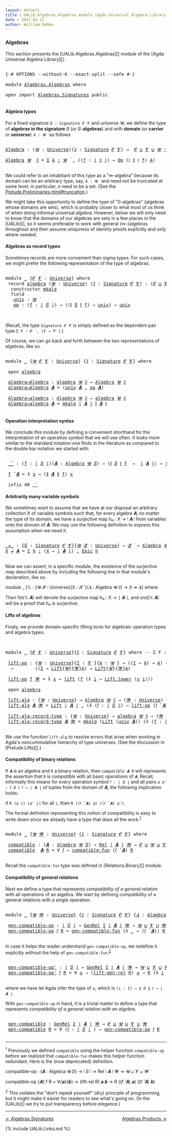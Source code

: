 ```yaml
---
layout: default
title : UALib.Algebras.Algebras module (Agda Universal Algebra Library)
date : 2021-01-12
author: William DeMeo
---
```


### <a id="algebras">Algebras</a>

This section presents the [UALib.Algebras.Algebras][] module of the [Agda Universal Algebra Library][].

<pre class="Agda">

<a id="292" class="Symbol">{-#</a> <a id="296" class="Keyword">OPTIONS</a> <a id="304" class="Pragma">--without-K</a> <a id="316" class="Pragma">--exact-split</a> <a id="330" class="Pragma">--safe</a> <a id="337" class="Symbol">#-}</a>

<a id="342" class="Keyword">module</a> <a id="349" href="Algebras.Algebras.html" class="Module">Algebras.Algebras</a> <a id="367" class="Keyword">where</a>

<a id="374" class="Keyword">open</a> <a id="379" class="Keyword">import</a> <a id="386" href="Algebras.Signatures.html" class="Module">Algebras.Signatures</a> <a id="406" class="Keyword">public</a>

</pre>


#### <a id="algebra-types">Algebra types</a>

For a fixed signature `𝑆 : Signature 𝓞 𝓥` and universe 𝓤, we define the type of **algebras in the signature** 𝑆 (or 𝑆-**algebras**) and with **domain** (or **carrier** or **universe**) `𝐴 : 𝓤 ̇` as follows

<pre class="Agda">

<a id="Algebra"></a><a id="694" href="Algebras.Algebras.html#694" class="Function">Algebra</a> <a id="702" class="Symbol">:</a> <a id="704" class="Symbol">(</a><a id="705" href="Algebras.Algebras.html#705" class="Bound">𝓤</a> <a id="707" class="Symbol">:</a> <a id="709" href="Agda.Primitive.html#423" class="Postulate">Universe</a><a id="717" class="Symbol">)(</a><a id="719" href="Algebras.Algebras.html#719" class="Bound">𝑆</a> <a id="721" class="Symbol">:</a> <a id="723" href="Algebras.Signatures.html#1299" class="Function">Signature</a> <a id="733" href="Prelude.Preliminaries.html#5600" class="Generalizable">𝓞</a> <a id="735" href="Universes.html#262" class="Generalizable">𝓥</a><a id="736" class="Symbol">)</a> <a id="738" class="Symbol">→</a>  <a id="741" href="Prelude.Preliminaries.html#5600" class="Generalizable">𝓞</a> <a id="743" href="Agda.Primitive.html#636" class="Primitive Operator">⊔</a> <a id="745" href="Universes.html#262" class="Generalizable">𝓥</a> <a id="747" href="Agda.Primitive.html#636" class="Primitive Operator">⊔</a> <a id="749" href="Algebras.Algebras.html#705" class="Bound">𝓤</a> <a id="751" href="Agda.Primitive.html#606" class="Primitive Operator">⁺</a> <a id="753" href="Universes.html#403" class="Function Operator">̇</a>

<a id="756" href="Algebras.Algebras.html#694" class="Function">Algebra</a> <a id="764" href="Algebras.Algebras.html#764" class="Bound">𝓤</a>  <a id="767" href="Algebras.Algebras.html#767" class="Bound">𝑆</a> <a id="769" class="Symbol">=</a> <a id="771" href="MGS-MLTT.html#3074" class="Function">Σ</a> <a id="773" href="Algebras.Algebras.html#773" class="Bound">A</a> <a id="775" href="MGS-MLTT.html#3074" class="Function">꞉</a> <a id="777" href="Algebras.Algebras.html#764" class="Bound">𝓤</a> <a id="779" href="Universes.html#403" class="Function Operator">̇</a> <a id="781" href="MGS-MLTT.html#3074" class="Function">,</a> <a id="783" class="Symbol">((</a><a id="785" href="Algebras.Algebras.html#785" class="Bound">f</a> <a id="787" class="Symbol">:</a> <a id="789" href="Prelude.Preliminaries.html#13569" class="Function Operator">∣</a> <a id="791" href="Algebras.Algebras.html#767" class="Bound">𝑆</a> <a id="793" href="Prelude.Preliminaries.html#13569" class="Function Operator">∣</a><a id="794" class="Symbol">)</a> <a id="796" class="Symbol">→</a> <a id="798" href="Algebras.Signatures.html#701" class="Function">Op</a> <a id="801" class="Symbol">(</a><a id="802" href="Prelude.Preliminaries.html#13647" class="Function Operator">∥</a> <a id="804" href="Algebras.Algebras.html#767" class="Bound">𝑆</a> <a id="806" href="Prelude.Preliminaries.html#13647" class="Function Operator">∥</a> <a id="808" href="Algebras.Algebras.html#785" class="Bound">f</a><a id="809" class="Symbol">)</a> <a id="811" href="Algebras.Algebras.html#773" class="Bound">A</a><a id="812" class="Symbol">)</a>

</pre>

We could refer to an inhabitant of this type as a "∞-algebra" because its domain can be an arbitrary type, say, `A : 𝓤 ̇` and need not be truncated at some level; in particular, `A` need to be a set. (See the [Prelude.Preliminaries.html#truncation](UALib.Prelude.Preliminaries.html#truncation).)

We might take this opportunity to define the type of "0-algebras" (algebras whose domains are sets), which is probably closer to what most of us think of when doing informal universal algebra.  However, below we will only need to know that the domains of our algebras are sets in a few places in the [UALib][], so it seems preferable to work with general (∞-)algebras throughout and then assume uniquness of identity proofs explicitly and only where needed.



#### <a id="algebras-as-record-types">Algebras as record types</a>

Sometimes records are more convenient than sigma types. For such cases, we might prefer the following representation of the type of algebras.

<pre class="Agda">

<a id="1810" class="Keyword">module</a> <a id="1817" href="Algebras.Algebras.html#1817" class="Module">_</a> <a id="1819" class="Symbol">{</a><a id="1820" href="Algebras.Algebras.html#1820" class="Bound">𝓞</a> <a id="1822" href="Algebras.Algebras.html#1822" class="Bound">𝓥</a> <a id="1824" class="Symbol">:</a> <a id="1826" href="Agda.Primitive.html#423" class="Postulate">Universe</a><a id="1834" class="Symbol">}</a> <a id="1836" class="Keyword">where</a>
 <a id="1843" class="Keyword">record</a> <a id="1850" href="Algebras.Algebras.html#1850" class="Record">algebra</a> <a id="1858" class="Symbol">(</a><a id="1859" href="Algebras.Algebras.html#1859" class="Bound">𝓤</a> <a id="1861" class="Symbol">:</a> <a id="1863" href="Agda.Primitive.html#423" class="Postulate">Universe</a><a id="1871" class="Symbol">)</a> <a id="1873" class="Symbol">(</a><a id="1874" href="Algebras.Algebras.html#1874" class="Bound">𝑆</a> <a id="1876" class="Symbol">:</a> <a id="1878" href="Algebras.Signatures.html#1299" class="Function">Signature</a> <a id="1888" href="Algebras.Algebras.html#1820" class="Bound">𝓞</a> <a id="1890" href="Algebras.Algebras.html#1822" class="Bound">𝓥</a><a id="1891" class="Symbol">)</a> <a id="1893" class="Symbol">:</a> <a id="1895" class="Symbol">(</a><a id="1896" href="Algebras.Algebras.html#1820" class="Bound">𝓞</a> <a id="1898" href="Agda.Primitive.html#636" class="Primitive Operator">⊔</a> <a id="1900" href="Algebras.Algebras.html#1822" class="Bound">𝓥</a> <a id="1902" href="Agda.Primitive.html#636" class="Primitive Operator">⊔</a> <a id="1904" href="Algebras.Algebras.html#1859" class="Bound">𝓤</a><a id="1905" class="Symbol">)</a> <a id="1907" href="Agda.Primitive.html#606" class="Primitive Operator">⁺</a> <a id="1909" href="Universes.html#403" class="Function Operator">̇</a> <a id="1911" class="Keyword">where</a>
  <a id="1919" class="Keyword">constructor</a> <a id="1931" href="Algebras.Algebras.html#1931" class="InductiveConstructor">mkalg</a>
  <a id="1939" class="Keyword">field</a>
   <a id="1948" href="Algebras.Algebras.html#1948" class="Field">univ</a> <a id="1953" class="Symbol">:</a> <a id="1955" href="Algebras.Algebras.html#1859" class="Bound">𝓤</a> <a id="1957" href="Universes.html#403" class="Function Operator">̇</a>
   <a id="1962" href="Algebras.Algebras.html#1962" class="Field">op</a> <a id="1965" class="Symbol">:</a> <a id="1967" class="Symbol">(</a><a id="1968" href="Algebras.Algebras.html#1968" class="Bound">f</a> <a id="1970" class="Symbol">:</a> <a id="1972" href="Prelude.Preliminaries.html#13569" class="Function Operator">∣</a> <a id="1974" href="Algebras.Algebras.html#1874" class="Bound">𝑆</a> <a id="1976" href="Prelude.Preliminaries.html#13569" class="Function Operator">∣</a><a id="1977" class="Symbol">)</a> <a id="1979" class="Symbol">→</a> <a id="1981" class="Symbol">((</a><a id="1983" href="Prelude.Preliminaries.html#13647" class="Function Operator">∥</a> <a id="1985" href="Algebras.Algebras.html#1874" class="Bound">𝑆</a> <a id="1987" href="Prelude.Preliminaries.html#13647" class="Function Operator">∥</a> <a id="1989" href="Algebras.Algebras.html#1968" class="Bound">f</a><a id="1990" class="Symbol">)</a> <a id="1992" class="Symbol">→</a> <a id="1994" href="Algebras.Algebras.html#1948" class="Field">univ</a><a id="1998" class="Symbol">)</a> <a id="2000" class="Symbol">→</a> <a id="2002" href="Algebras.Algebras.html#1948" class="Field">univ</a>


</pre>

(Recall, the type `Signature 𝓞 𝓥` is simply defined as the dependent pair type `Σ F ꞉ 𝓞 ̇ , (F → 𝓥 ̇)`.)

Of course, we can go back and forth between the two representations of algebras, like so.

<pre class="Agda">

<a id="2232" class="Keyword">module</a> <a id="2239" href="Algebras.Algebras.html#2239" class="Module">_</a> <a id="2241" class="Symbol">{</a><a id="2242" href="Algebras.Algebras.html#2242" class="Bound">𝓤</a> <a id="2244" href="Algebras.Algebras.html#2244" class="Bound">𝓞</a> <a id="2246" href="Algebras.Algebras.html#2246" class="Bound">𝓥</a> <a id="2248" class="Symbol">:</a> <a id="2250" href="Agda.Primitive.html#423" class="Postulate">Universe</a><a id="2258" class="Symbol">}</a> <a id="2260" class="Symbol">{</a><a id="2261" href="Algebras.Algebras.html#2261" class="Bound">𝑆</a> <a id="2263" class="Symbol">:</a> <a id="2265" href="Algebras.Signatures.html#1299" class="Function">Signature</a> <a id="2275" href="Algebras.Algebras.html#2244" class="Bound">𝓞</a> <a id="2277" href="Algebras.Algebras.html#2246" class="Bound">𝓥</a><a id="2278" class="Symbol">}</a> <a id="2280" class="Keyword">where</a>

 <a id="2288" class="Keyword">open</a> <a id="2293" href="Algebras.Algebras.html#1850" class="Module">algebra</a>

 <a id="2303" href="Algebras.Algebras.html#2303" class="Function">algebra→Algebra</a> <a id="2319" class="Symbol">:</a> <a id="2321" href="Algebras.Algebras.html#1850" class="Record">algebra</a> <a id="2329" href="Algebras.Algebras.html#2242" class="Bound">𝓤</a> <a id="2331" href="Algebras.Algebras.html#2261" class="Bound">𝑆</a> <a id="2333" class="Symbol">→</a> <a id="2335" href="Algebras.Algebras.html#694" class="Function">Algebra</a> <a id="2343" href="Algebras.Algebras.html#2242" class="Bound">𝓤</a> <a id="2345" href="Algebras.Algebras.html#2261" class="Bound">𝑆</a>
 <a id="2348" href="Algebras.Algebras.html#2303" class="Function">algebra→Algebra</a> <a id="2364" href="Algebras.Algebras.html#2364" class="Bound">𝑨</a> <a id="2366" class="Symbol">=</a> <a id="2368" class="Symbol">(</a><a id="2369" href="Algebras.Algebras.html#1948" class="Field">univ</a> <a id="2374" href="Algebras.Algebras.html#2364" class="Bound">𝑨</a> <a id="2376" href="Prelude.Preliminaries.html#14564" class="InductiveConstructor Operator">,</a> <a id="2378" href="Algebras.Algebras.html#1962" class="Field">op</a> <a id="2381" href="Algebras.Algebras.html#2364" class="Bound">𝑨</a><a id="2382" class="Symbol">)</a>

 <a id="2386" href="Algebras.Algebras.html#2386" class="Function">Algebra→algebra</a> <a id="2402" class="Symbol">:</a> <a id="2404" href="Algebras.Algebras.html#694" class="Function">Algebra</a> <a id="2412" href="Algebras.Algebras.html#2242" class="Bound">𝓤</a> <a id="2414" href="Algebras.Algebras.html#2261" class="Bound">𝑆</a> <a id="2416" class="Symbol">→</a> <a id="2418" href="Algebras.Algebras.html#1850" class="Record">algebra</a> <a id="2426" href="Algebras.Algebras.html#2242" class="Bound">𝓤</a> <a id="2428" href="Algebras.Algebras.html#2261" class="Bound">𝑆</a>
 <a id="2431" href="Algebras.Algebras.html#2386" class="Function">Algebra→algebra</a> <a id="2447" href="Algebras.Algebras.html#2447" class="Bound">𝑨</a> <a id="2449" class="Symbol">=</a> <a id="2451" href="Algebras.Algebras.html#1931" class="InductiveConstructor">mkalg</a> <a id="2457" href="Prelude.Preliminaries.html#13569" class="Function Operator">∣</a> <a id="2459" href="Algebras.Algebras.html#2447" class="Bound">𝑨</a> <a id="2461" href="Prelude.Preliminaries.html#13569" class="Function Operator">∣</a> <a id="2463" href="Prelude.Preliminaries.html#13647" class="Function Operator">∥</a> <a id="2465" href="Algebras.Algebras.html#2447" class="Bound">𝑨</a> <a id="2467" href="Prelude.Preliminaries.html#13647" class="Function Operator">∥</a>

</pre>




#### <a id="operation-interpretation-syntax">Operation interpretation syntax</a>

We conclude this module by defining a convenient shorthand for the interpretation of an operation symbol that we will use often.  It looks more similar to the standard notation one finds in the literature as compared to the double bar notation we started with.

<pre class="Agda">

 <a id="2844" href="Algebras.Algebras.html#2844" class="Function Operator">_̂_</a> <a id="2848" class="Symbol">:</a> <a id="2850" class="Symbol">(</a><a id="2851" href="Algebras.Algebras.html#2851" class="Bound">f</a> <a id="2853" class="Symbol">:</a> <a id="2855" href="Prelude.Preliminaries.html#13569" class="Function Operator">∣</a> <a id="2857" href="Algebras.Algebras.html#2261" class="Bound">𝑆</a> <a id="2859" href="Prelude.Preliminaries.html#13569" class="Function Operator">∣</a><a id="2860" class="Symbol">)(</a><a id="2862" href="Algebras.Algebras.html#2862" class="Bound">𝑨</a> <a id="2864" class="Symbol">:</a> <a id="2866" href="Algebras.Algebras.html#694" class="Function">Algebra</a> <a id="2874" href="Algebras.Algebras.html#2242" class="Bound">𝓤</a> <a id="2876" href="Algebras.Algebras.html#2261" class="Bound">𝑆</a><a id="2877" class="Symbol">)</a> <a id="2879" class="Symbol">→</a> <a id="2881" class="Symbol">(</a><a id="2882" href="Prelude.Preliminaries.html#13647" class="Function Operator">∥</a> <a id="2884" href="Algebras.Algebras.html#2261" class="Bound">𝑆</a> <a id="2886" href="Prelude.Preliminaries.html#13647" class="Function Operator">∥</a> <a id="2888" href="Algebras.Algebras.html#2851" class="Bound">f</a>  <a id="2891" class="Symbol">→</a>  <a id="2894" href="Prelude.Preliminaries.html#13569" class="Function Operator">∣</a> <a id="2896" href="Algebras.Algebras.html#2862" class="Bound">𝑨</a> <a id="2898" href="Prelude.Preliminaries.html#13569" class="Function Operator">∣</a><a id="2899" class="Symbol">)</a> <a id="2901" class="Symbol">→</a> <a id="2903" href="Prelude.Preliminaries.html#13569" class="Function Operator">∣</a> <a id="2905" href="Algebras.Algebras.html#2862" class="Bound">𝑨</a> <a id="2907" href="Prelude.Preliminaries.html#13569" class="Function Operator">∣</a>

 <a id="2911" href="Algebras.Algebras.html#2911" class="Bound">f</a> <a id="2913" href="Algebras.Algebras.html#2844" class="Function Operator">̂</a> <a id="2915" href="Algebras.Algebras.html#2915" class="Bound">𝑨</a> <a id="2917" class="Symbol">=</a> <a id="2919" class="Symbol">λ</a> <a id="2921" href="Algebras.Algebras.html#2921" class="Bound">x</a> <a id="2923" class="Symbol">→</a> <a id="2925" class="Symbol">(</a><a id="2926" href="Prelude.Preliminaries.html#13647" class="Function Operator">∥</a> <a id="2928" href="Algebras.Algebras.html#2915" class="Bound">𝑨</a> <a id="2930" href="Prelude.Preliminaries.html#13647" class="Function Operator">∥</a> <a id="2932" href="Algebras.Algebras.html#2911" class="Bound">f</a><a id="2933" class="Symbol">)</a> <a id="2935" href="Algebras.Algebras.html#2921" class="Bound">x</a>

 <a id="2939" class="Keyword">infix</a> <a id="2945" class="Number">40</a> <a id="2948" href="Algebras.Algebras.html#2844" class="Function Operator">_̂_</a>
</pre>




#### <a id="arbitrarily-many-variable-symbols">Arbitrarily many variable symbols</a>

We sometimes want to assume that we have at our disposal an arbitrary collection X of variable symbols such that, for every algebra 𝑨, no matter the type of its domain, we have a surjective map h₀ : X → ∣ 𝑨 ∣ from variables onto the domain of 𝑨.  We may use the following definition to express this assumption when we need it.

<pre class="Agda">

<a id="_↠_"></a><a id="3395" href="Algebras.Algebras.html#3395" class="Function Operator">_↠_</a> <a id="3399" class="Symbol">:</a> <a id="3401" class="Symbol">{</a><a id="3402" href="Algebras.Algebras.html#3402" class="Bound">𝑆</a> <a id="3404" class="Symbol">:</a> <a id="3406" href="Algebras.Signatures.html#1299" class="Function">Signature</a> <a id="3416" href="Prelude.Preliminaries.html#5600" class="Generalizable">𝓞</a> <a id="3418" href="Universes.html#262" class="Generalizable">𝓥</a><a id="3419" class="Symbol">}{</a><a id="3421" href="Algebras.Algebras.html#3421" class="Bound">𝓤</a> <a id="3423" href="Algebras.Algebras.html#3423" class="Bound">𝓧</a> <a id="3425" class="Symbol">:</a> <a id="3427" href="Agda.Primitive.html#423" class="Postulate">Universe</a><a id="3435" class="Symbol">}</a> <a id="3437" class="Symbol">→</a> <a id="3439" href="Algebras.Algebras.html#3423" class="Bound">𝓧</a> <a id="3441" href="Universes.html#403" class="Function Operator">̇</a> <a id="3443" class="Symbol">→</a> <a id="3445" href="Algebras.Algebras.html#694" class="Function">Algebra</a> <a id="3453" href="Algebras.Algebras.html#3421" class="Bound">𝓤</a> <a id="3455" href="Algebras.Algebras.html#3402" class="Bound">𝑆</a> <a id="3457" class="Symbol">→</a> <a id="3459" href="Algebras.Algebras.html#3423" class="Bound">𝓧</a> <a id="3461" href="Agda.Primitive.html#636" class="Primitive Operator">⊔</a> <a id="3463" href="Algebras.Algebras.html#3421" class="Bound">𝓤</a> <a id="3465" href="Universes.html#403" class="Function Operator">̇</a>
<a id="3467" href="Algebras.Algebras.html#3467" class="Bound">X</a> <a id="3469" href="Algebras.Algebras.html#3395" class="Function Operator">↠</a> <a id="3471" href="Algebras.Algebras.html#3471" class="Bound">𝑨</a> <a id="3473" class="Symbol">=</a> <a id="3475" href="MGS-MLTT.html#3074" class="Function">Σ</a> <a id="3477" href="Algebras.Algebras.html#3477" class="Bound">h</a> <a id="3479" href="MGS-MLTT.html#3074" class="Function">꞉</a> <a id="3481" class="Symbol">(</a><a id="3482" href="Algebras.Algebras.html#3467" class="Bound">X</a> <a id="3484" class="Symbol">→</a> <a id="3486" href="Prelude.Preliminaries.html#13569" class="Function Operator">∣</a> <a id="3488" href="Algebras.Algebras.html#3471" class="Bound">𝑨</a> <a id="3490" href="Prelude.Preliminaries.html#13569" class="Function Operator">∣</a><a id="3491" class="Symbol">)</a> <a id="3493" href="MGS-MLTT.html#3074" class="Function">,</a> <a id="3495" href="Prelude.Inverses.html#2632" class="Function">Epic</a> <a id="3500" href="Algebras.Algebras.html#3477" class="Bound">h</a>

</pre>

Now we can assert, in a specific module, the existence of the surjective map described above by including the following line in that module's declaration, like so.

module _ {𝕏 : {𝓤 𝓧 : Universe}{X : 𝓧 ̇ }(𝑨 : Algebra 𝓤 𝑆) → X ↠ 𝑨} where

Then fst(𝕏 𝑨) will denote the surjective map h₀ : X → ∣ 𝑨 ∣, and snd(𝕏 𝑨) will be a proof that h₀ is surjective.




#### <a id="lifts-of-algebras">Lifts of algebras</a>

Finaly, we provide domain-specific lifting tools for algebraic operation types and algebra types.
<pre class="Agda">


<a id="4038" class="Keyword">module</a> <a id="4045" href="Algebras.Algebras.html#4045" class="Module">_</a> <a id="4047" class="Symbol">{</a><a id="4048" href="Algebras.Algebras.html#4048" class="Bound">𝓞</a> <a id="4050" href="Algebras.Algebras.html#4050" class="Bound">𝓥</a> <a id="4052" class="Symbol">:</a> <a id="4054" href="Agda.Primitive.html#423" class="Postulate">Universe</a><a id="4062" class="Symbol">}{</a><a id="4064" href="Algebras.Algebras.html#4064" class="Bound">𝑆</a> <a id="4066" class="Symbol">:</a> <a id="4068" href="Algebras.Signatures.html#1299" class="Function">Signature</a> <a id="4078" href="Algebras.Algebras.html#4048" class="Bound">𝓞</a> <a id="4080" href="Algebras.Algebras.html#4050" class="Bound">𝓥</a><a id="4081" class="Symbol">}</a> <a id="4083" class="Keyword">where</a> <a id="4089" class="Comment">-- Σ F ꞉ 𝓞 ̇ , ( F → 𝓥 ̇)} where</a>

 <a id="4124" href="Algebras.Algebras.html#4124" class="Function">lift-op</a> <a id="4132" class="Symbol">:</a> <a id="4134" class="Symbol">{</a><a id="4135" href="Algebras.Algebras.html#4135" class="Bound">𝓤</a> <a id="4137" class="Symbol">:</a> <a id="4139" href="Agda.Primitive.html#423" class="Postulate">Universe</a><a id="4147" class="Symbol">}{</a><a id="4149" href="Algebras.Algebras.html#4149" class="Bound">I</a> <a id="4151" class="Symbol">:</a> <a id="4153" href="Algebras.Algebras.html#4050" class="Bound">𝓥</a> <a id="4155" href="Universes.html#403" class="Function Operator">̇</a><a id="4156" class="Symbol">}{</a><a id="4158" href="Algebras.Algebras.html#4158" class="Bound">A</a> <a id="4160" class="Symbol">:</a> <a id="4162" href="Algebras.Algebras.html#4135" class="Bound">𝓤</a> <a id="4164" href="Universes.html#403" class="Function Operator">̇</a><a id="4165" class="Symbol">}</a> <a id="4167" class="Symbol">→</a> <a id="4169" class="Symbol">((</a><a id="4171" href="Algebras.Algebras.html#4149" class="Bound">I</a> <a id="4173" class="Symbol">→</a> <a id="4175" href="Algebras.Algebras.html#4158" class="Bound">A</a><a id="4176" class="Symbol">)</a> <a id="4178" class="Symbol">→</a> <a id="4180" href="Algebras.Algebras.html#4158" class="Bound">A</a><a id="4181" class="Symbol">)</a> <a id="4183" class="Symbol">→</a> <a id="4185" class="Symbol">(</a><a id="4186" href="Algebras.Algebras.html#4186" class="Bound">𝓦</a> <a id="4188" class="Symbol">:</a> <a id="4190" href="Agda.Primitive.html#423" class="Postulate">Universe</a><a id="4198" class="Symbol">)</a>
  <a id="4202" class="Symbol">→</a>        <a id="4211" class="Symbol">((</a><a id="4213" href="Algebras.Algebras.html#4149" class="Bound">I</a> <a id="4215" class="Symbol">→</a> <a id="4217" href="Prelude.Lifts.html#2741" class="Record">Lift</a><a id="4221" class="Symbol">{</a><a id="4222" href="Algebras.Algebras.html#4135" class="Bound">𝓤</a><a id="4223" class="Symbol">}{</a><a id="4225" href="Algebras.Algebras.html#4186" class="Bound">𝓦</a><a id="4226" class="Symbol">}</a><a id="4227" href="Algebras.Algebras.html#4158" class="Bound">A</a><a id="4228" class="Symbol">)</a> <a id="4230" class="Symbol">→</a> <a id="4232" href="Prelude.Lifts.html#2741" class="Record">Lift</a><a id="4236" class="Symbol">{</a><a id="4237" href="Algebras.Algebras.html#4135" class="Bound">𝓤</a><a id="4238" class="Symbol">}{</a><a id="4240" href="Algebras.Algebras.html#4186" class="Bound">𝓦</a><a id="4241" class="Symbol">}</a><a id="4242" href="Algebras.Algebras.html#4158" class="Bound">A</a><a id="4243" class="Symbol">)</a>

 <a id="4247" href="Algebras.Algebras.html#4124" class="Function">lift-op</a> <a id="4255" href="Algebras.Algebras.html#4255" class="Bound">f</a> <a id="4257" href="Algebras.Algebras.html#4257" class="Bound">𝓦</a> <a id="4259" class="Symbol">=</a> <a id="4261" class="Symbol">λ</a> <a id="4263" href="Algebras.Algebras.html#4263" class="Bound">x</a> <a id="4265" class="Symbol">→</a> <a id="4267" href="Prelude.Lifts.html#2803" class="InductiveConstructor">lift</a> <a id="4272" class="Symbol">(</a><a id="4273" href="Algebras.Algebras.html#4255" class="Bound">f</a> <a id="4275" class="Symbol">(λ</a> <a id="4278" href="Algebras.Algebras.html#4278" class="Bound">i</a> <a id="4280" class="Symbol">→</a> <a id="4282" href="Prelude.Lifts.html#2815" class="Field">Lift.lower</a> <a id="4293" class="Symbol">(</a><a id="4294" href="Algebras.Algebras.html#4263" class="Bound">x</a> <a id="4296" href="Algebras.Algebras.html#4278" class="Bound">i</a><a id="4297" class="Symbol">)))</a>

 <a id="4303" class="Keyword">open</a> <a id="4308" href="Algebras.Algebras.html#1850" class="Module">algebra</a>

 <a id="4318" href="Algebras.Algebras.html#4318" class="Function">lift-alg</a> <a id="4327" class="Symbol">:</a> <a id="4329" class="Symbol">{</a><a id="4330" href="Algebras.Algebras.html#4330" class="Bound">𝓤</a> <a id="4332" class="Symbol">:</a> <a id="4334" href="Agda.Primitive.html#423" class="Postulate">Universe</a><a id="4342" class="Symbol">}</a> <a id="4344" class="Symbol">→</a> <a id="4346" href="Algebras.Algebras.html#694" class="Function">Algebra</a> <a id="4354" href="Algebras.Algebras.html#4330" class="Bound">𝓤</a> <a id="4356" href="Algebras.Algebras.html#4064" class="Bound">𝑆</a> <a id="4358" class="Symbol">→</a> <a id="4360" class="Symbol">(</a><a id="4361" href="Algebras.Algebras.html#4361" class="Bound">𝓦</a> <a id="4363" class="Symbol">:</a> <a id="4365" href="Agda.Primitive.html#423" class="Postulate">Universe</a><a id="4373" class="Symbol">)</a> <a id="4375" class="Symbol">→</a> <a id="4377" href="Algebras.Algebras.html#694" class="Function">Algebra</a> <a id="4385" class="Symbol">(</a><a id="4386" href="Algebras.Algebras.html#4330" class="Bound">𝓤</a> <a id="4388" href="Agda.Primitive.html#636" class="Primitive Operator">⊔</a> <a id="4390" href="Algebras.Algebras.html#4361" class="Bound">𝓦</a><a id="4391" class="Symbol">)</a> <a id="4393" href="Algebras.Algebras.html#4064" class="Bound">𝑆</a>
 <a id="4396" href="Algebras.Algebras.html#4318" class="Function">lift-alg</a> <a id="4405" href="Algebras.Algebras.html#4405" class="Bound">𝑨</a> <a id="4407" href="Algebras.Algebras.html#4407" class="Bound">𝓦</a> <a id="4409" class="Symbol">=</a> <a id="4411" href="Prelude.Lifts.html#2741" class="Record">Lift</a> <a id="4416" href="Prelude.Preliminaries.html#13569" class="Function Operator">∣</a> <a id="4418" href="Algebras.Algebras.html#4405" class="Bound">𝑨</a> <a id="4420" href="Prelude.Preliminaries.html#13569" class="Function Operator">∣</a> <a id="4422" href="Prelude.Preliminaries.html#14564" class="InductiveConstructor Operator">,</a> <a id="4424" class="Symbol">(λ</a> <a id="4427" class="Symbol">(</a><a id="4428" href="Algebras.Algebras.html#4428" class="Bound">𝑓</a> <a id="4430" class="Symbol">:</a> <a id="4432" href="Prelude.Preliminaries.html#13569" class="Function Operator">∣</a> <a id="4434" href="Algebras.Algebras.html#4064" class="Bound">𝑆</a> <a id="4436" href="Prelude.Preliminaries.html#13569" class="Function Operator">∣</a><a id="4437" class="Symbol">)</a> <a id="4439" class="Symbol">→</a> <a id="4441" href="Algebras.Algebras.html#4124" class="Function">lift-op</a> <a id="4449" class="Symbol">(</a><a id="4450" href="Algebras.Algebras.html#4428" class="Bound">𝑓</a> <a id="4452" href="Algebras.Algebras.html#2844" class="Function Operator">̂</a> <a id="4454" href="Algebras.Algebras.html#4405" class="Bound">𝑨</a><a id="4455" class="Symbol">)</a> <a id="4457" href="Algebras.Algebras.html#4407" class="Bound">𝓦</a><a id="4458" class="Symbol">)</a>

 <a id="4462" href="Algebras.Algebras.html#4462" class="Function">lift-alg-record-type</a> <a id="4483" class="Symbol">:</a> <a id="4485" class="Symbol">{</a><a id="4486" href="Algebras.Algebras.html#4486" class="Bound">𝓤</a> <a id="4488" class="Symbol">:</a> <a id="4490" href="Agda.Primitive.html#423" class="Postulate">Universe</a><a id="4498" class="Symbol">}</a> <a id="4500" class="Symbol">→</a> <a id="4502" href="Algebras.Algebras.html#1850" class="Record">algebra</a> <a id="4510" href="Algebras.Algebras.html#4486" class="Bound">𝓤</a> <a id="4512" href="Algebras.Algebras.html#4064" class="Bound">𝑆</a> <a id="4514" class="Symbol">→</a> <a id="4516" class="Symbol">(</a><a id="4517" href="Algebras.Algebras.html#4517" class="Bound">𝓦</a> <a id="4519" class="Symbol">:</a> <a id="4521" href="Agda.Primitive.html#423" class="Postulate">Universe</a><a id="4529" class="Symbol">)</a> <a id="4531" class="Symbol">→</a> <a id="4533" href="Algebras.Algebras.html#1850" class="Record">algebra</a> <a id="4541" class="Symbol">(</a><a id="4542" href="Algebras.Algebras.html#4486" class="Bound">𝓤</a> <a id="4544" href="Agda.Primitive.html#636" class="Primitive Operator">⊔</a> <a id="4546" href="Algebras.Algebras.html#4517" class="Bound">𝓦</a><a id="4547" class="Symbol">)</a> <a id="4549" href="Algebras.Algebras.html#4064" class="Bound">𝑆</a>
 <a id="4552" href="Algebras.Algebras.html#4462" class="Function">lift-alg-record-type</a> <a id="4573" href="Algebras.Algebras.html#4573" class="Bound">𝑨</a> <a id="4575" href="Algebras.Algebras.html#4575" class="Bound">𝓦</a> <a id="4577" class="Symbol">=</a> <a id="4579" href="Algebras.Algebras.html#1931" class="InductiveConstructor">mkalg</a> <a id="4585" class="Symbol">(</a><a id="4586" href="Prelude.Lifts.html#2741" class="Record">Lift</a> <a id="4591" class="Symbol">(</a><a id="4592" href="Algebras.Algebras.html#1948" class="Field">univ</a> <a id="4597" href="Algebras.Algebras.html#4573" class="Bound">𝑨</a><a id="4598" class="Symbol">))</a> <a id="4601" class="Symbol">(λ</a> <a id="4604" class="Symbol">(</a><a id="4605" href="Algebras.Algebras.html#4605" class="Bound">f</a> <a id="4607" class="Symbol">:</a> <a id="4609" href="Prelude.Preliminaries.html#13569" class="Function Operator">∣</a> <a id="4611" href="Algebras.Algebras.html#4064" class="Bound">𝑆</a> <a id="4613" href="Prelude.Preliminaries.html#13569" class="Function Operator">∣</a><a id="4614" class="Symbol">)</a> <a id="4616" class="Symbol">→</a> <a id="4618" href="Algebras.Algebras.html#4124" class="Function">lift-op</a> <a id="4626" class="Symbol">((</a><a id="4628" href="Algebras.Algebras.html#1962" class="Field">op</a> <a id="4631" href="Algebras.Algebras.html#4573" class="Bound">𝑨</a><a id="4632" class="Symbol">)</a> <a id="4634" href="Algebras.Algebras.html#4605" class="Bound">f</a><a id="4635" class="Symbol">)</a> <a id="4637" href="Algebras.Algebras.html#4575" class="Bound">𝓦</a><a id="4638" class="Symbol">)</a>

</pre>

We use the function `lift-alg` to resolve errors that arise when working in Agda's noncummulative hierarchy of type universes. (See the discussion in [Prelude.Lifts][].)




#### <a id="compatibility-of-binary-relations">Compatibility of binary relations</a>

If `𝑨` is an algebra and `R` a binary relation, then `compatible 𝑨 R` will represents the assertion that `R` is *compatible* with all basic operations of `𝑨`. Recall, informally this means for every operation symbol `𝑓 : ∣ 𝑆 ∣` and all pairs `𝑎 𝑎' : ∥ 𝑆 ∥ 𝑓 → ∣ 𝑨 ∣` of tuples from the domain of 𝑨, the following implication holds:

if `R (𝑎 i) (𝑎' i)` for all `i`, then  `R ((𝑓 ̂ 𝑨) 𝑎) ((𝑓 ̂ 𝑨) 𝑎')`.

The formal definition representing this notion of compatibility is easy to write down since we already have a type that does all the work.<sup>[1](Algebras.Algebras.html#fn1)</sup>

<pre class="Agda">

<a id="5512" class="Keyword">module</a> <a id="5519" href="Algebras.Algebras.html#5519" class="Module">_</a> <a id="5521" class="Symbol">{</a><a id="5522" href="Algebras.Algebras.html#5522" class="Bound">𝓤</a> <a id="5524" href="Algebras.Algebras.html#5524" class="Bound">𝓦</a> <a id="5526" class="Symbol">:</a> <a id="5528" href="Agda.Primitive.html#423" class="Postulate">Universe</a><a id="5536" class="Symbol">}</a> <a id="5538" class="Symbol">{</a><a id="5539" href="Algebras.Algebras.html#5539" class="Bound">𝑆</a> <a id="5541" class="Symbol">:</a> <a id="5543" href="Algebras.Signatures.html#1299" class="Function">Signature</a> <a id="5553" href="Prelude.Preliminaries.html#5600" class="Generalizable">𝓞</a> <a id="5555" href="Universes.html#262" class="Generalizable">𝓥</a><a id="5556" class="Symbol">}</a> <a id="5558" class="Keyword">where</a>

 <a id="5566" href="Algebras.Algebras.html#5566" class="Function">compatible</a> <a id="5577" class="Symbol">:</a> <a id="5579" class="Symbol">(</a><a id="5580" href="Algebras.Algebras.html#5580" class="Bound">𝑨</a> <a id="5582" class="Symbol">:</a> <a id="5584" href="Algebras.Algebras.html#694" class="Function">Algebra</a> <a id="5592" href="Algebras.Algebras.html#5522" class="Bound">𝓤</a> <a id="5594" href="Algebras.Algebras.html#5539" class="Bound">𝑆</a><a id="5595" class="Symbol">)</a> <a id="5597" class="Symbol">→</a> <a id="5599" href="Relations.Binary.html#1774" class="Function">Rel</a> <a id="5603" href="Prelude.Preliminaries.html#13569" class="Function Operator">∣</a> <a id="5605" href="Algebras.Algebras.html#5580" class="Bound">𝑨</a> <a id="5607" href="Prelude.Preliminaries.html#13569" class="Function Operator">∣</a> <a id="5609" href="Algebras.Algebras.html#5524" class="Bound">𝓦</a> <a id="5611" class="Symbol">→</a> <a id="5613" href="Algebras.Algebras.html#5553" class="Bound">𝓞</a> <a id="5615" href="Agda.Primitive.html#636" class="Primitive Operator">⊔</a> <a id="5617" href="Algebras.Algebras.html#5522" class="Bound">𝓤</a> <a id="5619" href="Agda.Primitive.html#636" class="Primitive Operator">⊔</a> <a id="5621" href="Algebras.Algebras.html#5555" class="Bound">𝓥</a> <a id="5623" href="Agda.Primitive.html#636" class="Primitive Operator">⊔</a> <a id="5625" href="Algebras.Algebras.html#5524" class="Bound">𝓦</a> <a id="5627" href="Universes.html#403" class="Function Operator">̇</a>
 <a id="5630" href="Algebras.Algebras.html#5566" class="Function">compatible</a>  <a id="5642" href="Algebras.Algebras.html#5642" class="Bound">𝑨</a> <a id="5644" href="Algebras.Algebras.html#5644" class="Bound">R</a> <a id="5646" class="Symbol">=</a> <a id="5648" class="Symbol">∀</a> <a id="5650" href="Algebras.Algebras.html#5650" class="Bound">𝑓</a> <a id="5652" class="Symbol">→</a> <a id="5654" href="Relations.Binary.html#4115" class="Function">compatible-fun</a> <a id="5669" class="Symbol">(</a><a id="5670" href="Algebras.Algebras.html#5650" class="Bound">𝑓</a> <a id="5672" href="Algebras.Algebras.html#2844" class="Function Operator">̂</a> <a id="5674" href="Algebras.Algebras.html#5642" class="Bound">𝑨</a><a id="5675" class="Symbol">)</a> <a id="5677" href="Algebras.Algebras.html#5644" class="Bound">R</a>

</pre>

Recall the `compatible-fun` type was defined in [Relations.Binary][] module.





#### <a id="compatibility-of-general-relations">Compatibility of general relations</a>

Next we define a type that represents *compatibility of a general relation* with all operations of an algebra. We start by defining compatibility of a general relations with a single operation.

<pre class="Agda">

<a id="6071" class="Keyword">module</a> <a id="6078" href="Algebras.Algebras.html#6078" class="Module">_</a> <a id="6080" class="Symbol">{</a><a id="6081" href="Algebras.Algebras.html#6081" class="Bound">𝓤</a> <a id="6083" href="Algebras.Algebras.html#6083" class="Bound">𝓦</a> <a id="6085" class="Symbol">:</a> <a id="6087" href="Agda.Primitive.html#423" class="Postulate">Universe</a><a id="6095" class="Symbol">}</a> <a id="6097" class="Symbol">{</a><a id="6098" href="Algebras.Algebras.html#6098" class="Bound">𝑆</a> <a id="6100" class="Symbol">:</a> <a id="6102" href="Algebras.Signatures.html#1299" class="Function">Signature</a> <a id="6112" href="Prelude.Preliminaries.html#5600" class="Generalizable">𝓞</a> <a id="6114" href="Universes.html#262" class="Generalizable">𝓥</a><a id="6115" class="Symbol">}</a> <a id="6117" class="Symbol">{</a><a id="6118" href="Algebras.Algebras.html#6118" class="Bound">𝑨</a> <a id="6120" class="Symbol">:</a> <a id="6122" href="Algebras.Algebras.html#694" class="Function">Algebra</a> <a id="6130" href="Algebras.Algebras.html#6081" class="Bound">𝓤</a> <a id="6132" href="Algebras.Algebras.html#6098" class="Bound">𝑆</a><a id="6133" class="Symbol">}</a> <a id="6135" class="Symbol">{</a><a id="6136" href="Algebras.Algebras.html#6136" class="Bound">I</a> <a id="6138" class="Symbol">:</a> <a id="6140" href="Universes.html#262" class="Generalizable">𝓥</a> <a id="6142" href="Universes.html#403" class="Function Operator">̇</a><a id="6143" class="Symbol">}</a> <a id="6145" class="Keyword">where</a>

 <a id="6153" href="Algebras.Algebras.html#6153" class="Function">gen-compatible-op</a> <a id="6171" class="Symbol">:</a> <a id="6173" href="Prelude.Preliminaries.html#13569" class="Function Operator">∣</a> <a id="6175" href="Algebras.Algebras.html#6098" class="Bound">𝑆</a> <a id="6177" href="Prelude.Preliminaries.html#13569" class="Function Operator">∣</a> <a id="6179" class="Symbol">→</a> <a id="6181" href="Relations.General.html#2168" class="Function">GenRel</a> <a id="6188" href="Algebras.Algebras.html#6136" class="Bound">I</a> <a id="6190" href="Prelude.Preliminaries.html#13569" class="Function Operator">∣</a> <a id="6192" href="Algebras.Algebras.html#6118" class="Bound">𝑨</a> <a id="6194" href="Prelude.Preliminaries.html#13569" class="Function Operator">∣</a> <a id="6196" href="Algebras.Algebras.html#6083" class="Bound">𝓦</a> <a id="6198" class="Symbol">→</a> <a id="6200" href="Algebras.Algebras.html#6081" class="Bound">𝓤</a> <a id="6202" href="Agda.Primitive.html#636" class="Primitive Operator">⊔</a> <a id="6204" href="Algebras.Algebras.html#6114" class="Bound">𝓥</a> <a id="6206" href="Agda.Primitive.html#636" class="Primitive Operator">⊔</a> <a id="6208" href="Algebras.Algebras.html#6083" class="Bound">𝓦</a> <a id="6210" href="Universes.html#403" class="Function Operator">̇</a>
 <a id="6213" href="Algebras.Algebras.html#6153" class="Function">gen-compatible-op</a> <a id="6231" href="Algebras.Algebras.html#6231" class="Bound">𝑓</a> <a id="6233" href="Algebras.Algebras.html#6233" class="Bound">R</a> <a id="6235" class="Symbol">=</a> <a id="6237" href="Relations.General.html#2661" class="Function">gen-compatible-fun</a> <a id="6256" class="Symbol">(λ</a> <a id="6259" href="Algebras.Algebras.html#6259" class="Bound">_</a> <a id="6261" class="Symbol">→</a> <a id="6263" class="Symbol">(</a><a id="6264" href="Algebras.Algebras.html#6231" class="Bound">𝑓</a> <a id="6266" href="Algebras.Algebras.html#2844" class="Function Operator">̂</a> <a id="6268" href="Algebras.Algebras.html#6118" class="Bound">𝑨</a><a id="6269" class="Symbol">))</a> <a id="6272" href="Algebras.Algebras.html#6233" class="Bound">R</a>

</pre>

In case it helps the reader understand `gen-compatible-op`, we redefine it explicitly without the help of `gen-compatible-fun`.<sup>[2](Algebras.Algebras.html#fn2)</sup>

<pre class="Agda">

 <a id="6473" href="Algebras.Algebras.html#6473" class="Function">gen-compatible-op&#39;</a> <a id="6492" class="Symbol">:</a> <a id="6494" href="Prelude.Preliminaries.html#13569" class="Function Operator">∣</a> <a id="6496" href="Algebras.Algebras.html#6098" class="Bound">𝑆</a> <a id="6498" href="Prelude.Preliminaries.html#13569" class="Function Operator">∣</a> <a id="6500" class="Symbol">→</a> <a id="6502" href="Relations.General.html#2168" class="Function">GenRel</a> <a id="6509" href="Algebras.Algebras.html#6136" class="Bound">I</a> <a id="6511" href="Prelude.Preliminaries.html#13569" class="Function Operator">∣</a> <a id="6513" href="Algebras.Algebras.html#6118" class="Bound">𝑨</a> <a id="6515" href="Prelude.Preliminaries.html#13569" class="Function Operator">∣</a> <a id="6517" href="Algebras.Algebras.html#6083" class="Bound">𝓦</a> <a id="6519" class="Symbol">→</a> <a id="6521" href="Algebras.Algebras.html#6081" class="Bound">𝓤</a> <a id="6523" href="Agda.Primitive.html#636" class="Primitive Operator">⊔</a> <a id="6525" href="Algebras.Algebras.html#6114" class="Bound">𝓥</a> <a id="6527" href="Agda.Primitive.html#636" class="Primitive Operator">⊔</a> <a id="6529" href="Algebras.Algebras.html#6083" class="Bound">𝓦</a> <a id="6531" href="Universes.html#403" class="Function Operator">̇</a>
 <a id="6534" href="Algebras.Algebras.html#6473" class="Function">gen-compatible-op&#39;</a> <a id="6553" href="Algebras.Algebras.html#6553" class="Bound">𝑓</a> <a id="6555" href="Algebras.Algebras.html#6555" class="Bound">R</a> <a id="6557" class="Symbol">=</a> <a id="6559" class="Symbol">∀</a> <a id="6561" href="Algebras.Algebras.html#6561" class="Bound">𝕒</a> <a id="6563" class="Symbol">→</a> <a id="6565" class="Symbol">(</a><a id="6566" href="Relations.General.html#2555" class="Function">lift-gen-rel</a> <a id="6579" href="Algebras.Algebras.html#6555" class="Bound">R</a><a id="6580" class="Symbol">)</a> <a id="6582" href="Algebras.Algebras.html#6561" class="Bound">𝕒</a> <a id="6584" class="Symbol">→</a> <a id="6586" href="Algebras.Algebras.html#6555" class="Bound">R</a> <a id="6588" class="Symbol">(λ</a> <a id="6591" href="Algebras.Algebras.html#6591" class="Bound">i</a> <a id="6593" class="Symbol">→</a> <a id="6595" class="Symbol">(</a><a id="6596" href="Algebras.Algebras.html#6553" class="Bound">𝑓</a> <a id="6598" href="Algebras.Algebras.html#2844" class="Function Operator">̂</a> <a id="6600" href="Algebras.Algebras.html#6118" class="Bound">𝑨</a><a id="6601" class="Symbol">)</a> <a id="6603" class="Symbol">(</a><a id="6604" href="Algebras.Algebras.html#6561" class="Bound">𝕒</a> <a id="6606" href="Algebras.Algebras.html#6591" class="Bound">i</a><a id="6607" class="Symbol">))</a>

</pre>

where we have let Agda infer the type of `𝕒`, which is `(i : I) → ∥ 𝑆 ∥ 𝑓 → ∣ 𝑨 ∣`.

With `gen-compatible-op` in hand, it is a trivial matter to define a type that represents *compatibility of a general relation with an algebra*.

<pre class="Agda">

 <a id="6869" href="Algebras.Algebras.html#6869" class="Function">gen-compatible</a> <a id="6884" class="Symbol">:</a> <a id="6886" href="Relations.General.html#2168" class="Function">GenRel</a> <a id="6893" href="Algebras.Algebras.html#6136" class="Bound">I</a> <a id="6895" href="Prelude.Preliminaries.html#13569" class="Function Operator">∣</a> <a id="6897" href="Algebras.Algebras.html#6118" class="Bound">𝑨</a> <a id="6899" href="Prelude.Preliminaries.html#13569" class="Function Operator">∣</a> <a id="6901" href="Algebras.Algebras.html#6083" class="Bound">𝓦</a> <a id="6903" class="Symbol">→</a> <a id="6905" href="Algebras.Algebras.html#6112" class="Bound">𝓞</a> <a id="6907" href="Agda.Primitive.html#636" class="Primitive Operator">⊔</a> <a id="6909" href="Algebras.Algebras.html#6081" class="Bound">𝓤</a> <a id="6911" href="Agda.Primitive.html#636" class="Primitive Operator">⊔</a> <a id="6913" href="Algebras.Algebras.html#6114" class="Bound">𝓥</a> <a id="6915" href="Agda.Primitive.html#636" class="Primitive Operator">⊔</a> <a id="6917" href="Algebras.Algebras.html#6083" class="Bound">𝓦</a> <a id="6919" href="Universes.html#403" class="Function Operator">̇</a>
 <a id="6922" href="Algebras.Algebras.html#6869" class="Function">gen-compatible</a> <a id="6937" href="Algebras.Algebras.html#6937" class="Bound">R</a> <a id="6939" class="Symbol">=</a> <a id="6941" class="Symbol">∀</a> <a id="6943" class="Symbol">(</a><a id="6944" href="Algebras.Algebras.html#6944" class="Bound">𝑓</a> <a id="6946" class="Symbol">:</a> <a id="6948" href="Prelude.Preliminaries.html#13569" class="Function Operator">∣</a> <a id="6950" href="Algebras.Algebras.html#6098" class="Bound">𝑆</a> <a id="6952" href="Prelude.Preliminaries.html#13569" class="Function Operator">∣</a> <a id="6954" class="Symbol">)</a> <a id="6956" class="Symbol">→</a> <a id="6958" href="Algebras.Algebras.html#6153" class="Function">gen-compatible-op</a> <a id="6976" href="Algebras.Algebras.html#6944" class="Bound">𝑓</a> <a id="6978" href="Algebras.Algebras.html#6937" class="Bound">R</a>

</pre>



--------------------------------------

<span class="footnote" id="fn1"><sup>1</sup> Previously we defined `compatible` using the helper function `compatible-op` before we realized that `compatible-fun` makes this helper function redundant. Here is the (now deprecated) definition.

<t>compatible-op : {𝑨 : Algebra 𝓤 𝑆} → ∣ 𝑆 ∣ → Rel ∣ 𝑨 ∣ 𝓦 → 𝓤 ⊔ 𝓥 ⊔ 𝓦 ̇</t>

<t>compatible-op {𝑨} f R = ∀{𝒂}{𝒃} → (lift-rel R) 𝒂 𝒃  → R ((f ̂ 𝑨) 𝒂) ((f ̂ 𝑨) 𝒃)</t>
</span>

<span class="footnote" id="fn2"><sup>2</sup> This voilates the "don't repeat yourself" (dry) principle of programming, but it might make it easier for readers to see what's going on. (In the [UALib][] we try to put transparency before elegance.)</span>

-----------------------------------


[← Algebras.Signatures](Algebras.Signatures.html)
<span style="float:right;">[Algebras.Products →](Algebras.Products.html)</span>


{% include UALib.Links.md %}
